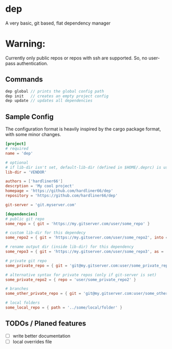 # dep

A very basic, git based, flat dependency manager

# Warning:

Currently only public repos or repos with ssh are supported. So, no user-pass authentication.

## Commands

```c
dep global // prints the global config path
dep init   // creates an empty project config
dep update // updates all dependencies
```

## Sample Config

The configuration format is heavily inspired by the cargo package format, with some minor changes.

```toml
[project]
# required
name = 'dep'

# optional
# if lib-dir isn't set, default-lib-dir (defined in $HOME/.deprc) is used
lib-dir = 'VENDOR'

authors = ['hardliner66']
descrption = 'My cool project'
homepage = 'https://github.com/hardliner66/dep'
repository = 'https://github.com/hardliner66/dep'

git-server = 'git.myserver.com'

[dependencies]
# public git repo
some_repo = { git = 'https://my.gitserver.com/user/some_repo' }

# custom lib-dir for this dependecy
some_repo2 = { git = 'https://my.gitserver.com/user/some_repo2', into = 'custom_lib_dir' }

# rename output dir (inside lib-dir) for this dependency
some_repo3 = { git = 'https://my.gitserver.com/user/some_repo3', as = 'mylib' }

# private git repo
some_private_repo = { git = 'git@my.gitserver.com:user/some_private_repo' }

# alternative syntax for private repos (only if git-server is set)
some_private_repo2 = { repo = 'user/some_private_repo2' }

# branches
some_other_private_repo = { git = 'git@my.gitserver.com:user/some_other_private_repo', branch = 'feature3' }

# local folders
some_local_repo = { path = '../some/local/folder' }
```

## TODOs / Planed features

- [ ] write better documentation
- [ ] local overrides file
